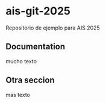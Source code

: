 # ais-git-2025
Repositorio de ejemplo para AIS 2025

## Documentation

mucho texto

## Otra seccion

mas texto